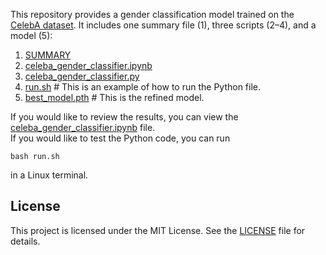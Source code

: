 This repository provides a gender classification model trained on the [CelebA dataset](https://www.kaggle.com/datasets/jessicali9530/celeba-dataset/data). It includes one summary file (1), three scripts (2–4), and a model (5):

1. [SUMMARY](SUMMARY)  
2. [celeba_gender_classifier.ipynb](celeba_gender_classifier.ipynb)  
3. [celeba_gender_classifier.py](celeba_gender_classifier.py)  
4. [run.sh](run.sh)  # This is an example of how to run the Python file.  
5. [best_model.pth](best_model.pth)  # This is the refined model.

If you would like to review the results, you can view the [celeba_gender_classifier.ipynb](celeba_gender_classifier.ipynb) file.  
If you would like to test the Python code, you can run
```
bash run.sh
```
in a Linux terminal.

## License
This project is licensed under the MIT License. See the [LICENSE](LICENSE) file for details.
